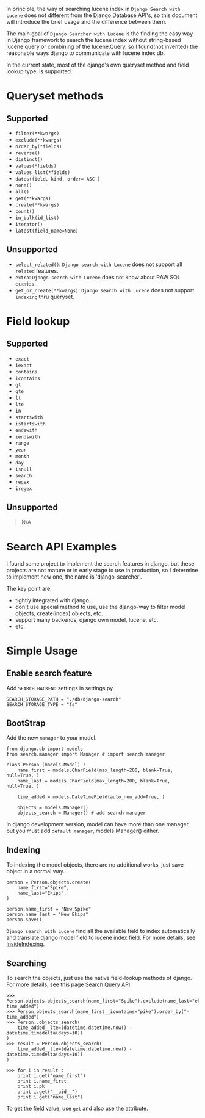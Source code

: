 In principle, the way of searching lucene index in `Django Search with Lucene` does not different from the Django Database API's, so this document will introduce the brief usage and the difference between them.

The main goal of `Django Searcher with Lucene` is the finding the easy way in Django framework to search the lucene index without string-based lucene query or combining of the lucene.Query, so I found(not invented) the reasonable ways django to communicate with lucene index db.

In the current state, most of the django's own queryset method and field lookup type,
is supported.


# Queryset methods #
## Supported ##
  * `filter(**kwargs)`
  * `exclude(**kwargs)`
  * `order_by(*fields)`
  * `reverse()`
  * `distinct()`
  * `values(*fields)`
  * `values_list(*fields)`
  * `dates(field, kind, order='ASC')`
  * `none()`
  * `all()`
  * `get(**kwargs)`
  * `create(**kwargs)`
  * `count()`
  * `in_bulk(id_list)`
  * `iterator()`
  * `latest(field_name=None)`

## Unsupported ##
  * `select_related()`: `Django search with Lucene` does not support all `related` features.
  * `extra`: `Django search with Lucene` does not know about RAW SQL queries.
  * `get_or_create(**kwargs)`: `Django search with Lucene` does not support `indexing` thru queryset.

# Field lookup #
## Supported ##
  * `exact`
  * `iexact`
  * `contains`
  * `icontains`
  * `gt`
  * `gte`
  * `lt`
  * `lte`
  * `in`
  * `startswith`
  * `istartswith`
  * `endswith`
  * `iendswith`
  * `range`
  * `year`
  * `month`
  * `day`
  * `isnull`
  * `search`
  * `regex`
  * `iregex`

## Unsupported ##
> N/A


# Search API Examples #

I found some project to implement the search features in django, but these projects are not mature or in early stage to use in production, so I determine to implement new one, the name is 'django-searcher'.

The key point are,
  * tightly integrated with django.
  * don't use special method to use, use the django-way to filter model objects, create(index) objects, etc.
  * support many backends, django own model, lucene, etc.
  * etc.

# Simple Usage #
## Enable search feature ##
Add `SEARCH_BACKEND` settings in settings.py.
```
SEARCH_STORAGE_PATH = "./db/django-search"
SEARCH_STORAGE_TYPE = "fs"
```

## BootStrap ##
Add the new `manager` to your model.
```
from django.db import models
from search.manager import Manager # import search manager

class Person (models.Model) :
	name_first = models.CharField(max_length=200, blank=True, null=True, )
	name_last = models.CharField(max_length=200, blank=True, null=True, )

	time_added = models.DateTimeField(auto_now_add=True, )

	objects = models.Manager()
	objects_search = Manager() # add search manager
```

In django development version, model can have more than one manager, but you must add `default manager`, models.Manager() either.


## Indexing ##
To indexing the model objects, there are no additional works, just save object in a normal way.
```
person = Person.objects.create(
	name_first="Spike",
	name_last="Ekips",
)

person.name_first = "New Spike"
person.name_last = "New Ekips"
person.save()
```
`Django search with Lucene` find all the available field to index automatically and translate django model field to lucene index field. For more details, see [InsideIndexing](InsideIndexing.md).

## Searching ##
To search the objects, just use the native field-lookup methods of django. For more details, see this page [Search Query API](SearchQueryAPI.md).
```
>>> Person.objects.objects_search(name_first="Spike").exclude(name_last="ekips").order_by("-time_added")
>>> Person.objects_search(name_first__icontains="pike").order_by("-time_added")
>>> Person..objects_search(
	time_added__lte=(datetime.datetime.now() - datetime.timedelta(days=10))
)
>>> result = Person.objects_search(
	time_added__lte=(datetime.datetime.now() - datetime.timedelta(days=10))
)

>>> for i in result :
	print i.get("name_first")
	print i.name_first
	print i.pk
	print i.get("__uid__")
	print i.get("name_last")
```
To get the field value, use `get` and also use the attribute.
